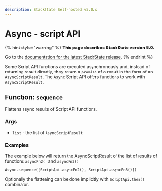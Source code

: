 ```yaml
---
description: StackState Self-hosted v5.0.x 
---
```


# Async - script API

{% hint style="warning" %}
**This page describes StackState version 5.0.**

Go to the [documentation for the latest StackState release](https://docs.stackstate.com/develop/reference/scripting/script-apis/async).
{% endhint %}

Some Script API functions are executed asynchronously and, instead of returning result directly, they return a `promise` of a result in the form of an `AsyncScriptResult`. The `Async` Script API offers functions to work with `AsyncScriptResult`.

## Function: `sequence`

Flattens async results of Script API functions.

### Args

* `list` - the list of `AsyncScriptResult`

### Examples

The example below will return the AsyncScriptResult of the list of results of functions `asyncFn2()` and `asyncFn3()`

```text
Async.sequence([ScriptApi.asyncFn2(), ScriptApi.asyncFn3()])
```

Optionally the flattening can be done implicitly with `ScriptApi.then()` combinator.

